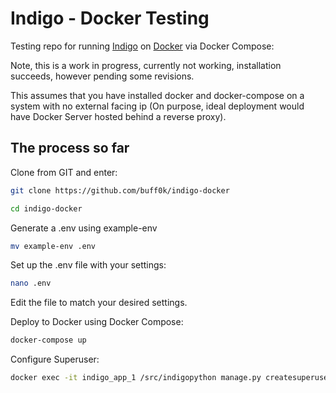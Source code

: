 # Indigo - Docker Testing

Testing repo for running [Indigo](https://github.com/laws-africa/indigo) on [Docker](https://docker.io) via Docker Compose:

Note, this is a work in progress, currently not working, installation succeeds, however pending some revisions.

This assumes that you have installed docker and docker-compose on a system with no external facing ip (On purpose, ideal deployment would have Docker Server hosted behind a reverse proxy).

## The process so far

Clone from GIT and enter:

```bash
git clone https://github.com/buff0k/indigo-docker
```

```bash
cd indigo-docker
```

Generate a .env using example-env

```bash
mv example-env .env
```

Set up the .env file with your settings:

```bash
nano .env
```
Edit the file to match your desired settings.

Deploy to Docker using Docker Compose:

```bash
docker-compose up
```

Configure Superuser:

```bash
docker exec -it indigo_app_1 /src/indigopython manage.py createsuperuser
```
